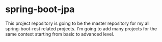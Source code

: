 # spring-boot-jpa

This project repository is going to be the master repository for my all spring-boot-rest related projects. I'm going to add many projects for the same context starting from basic to advanced level.
